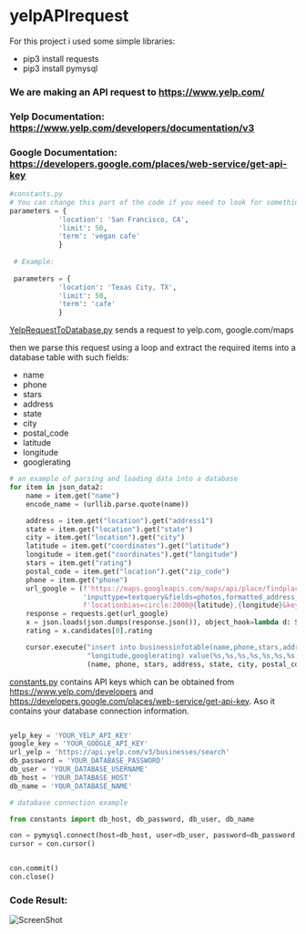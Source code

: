 # yelpAPIrequest
For this project i used some simple libraries:
  * pip3 install requests
  * pip3 install pymysql

### We are making an API request to https://www.yelp.com/ 
### Yelp Documentation: https://www.yelp.com/developers/documentation/v3
### Google Documentation: https://developers.google.com/places/web-service/get-api-key


```python
#constants.py
# You can change this part of the code if you need to look for something else.
parameters = {
            'location': 'San Francisco, CA',
            'limit': 50,
            'term': 'vegan cafe'
            }
            
 # Example:
 
 parameters = {
            'location': 'Texas City, TX',
            'limit': 50,
            'term': 'cafe'
            }
```

[YelpRequestToDatabase.py](https://github.com/Avraam305/yelpapi/blob/main/YelpRequestToDatabase.py) sends a request to yelp.com, google.com/maps

then we parse this request using a loop and extract the required items into a database table with such fields:
 * name
 * phone
 * stars
 * address 
 * state 
 * city 
 * postal_code
 * latitude 
 * longitude
 * googlerating
  

``` python
# an example of parsing and loading data into a database
for item in json_data2:
    name = item.get("name")
    encode_name = (urllib.parse.quote(name))

    address = item.get("location").get("address1")
    state = item.get("location").get("state")
    city = item.get("location").get("city")
    latitude = item.get("coordinates").get("latitude")
    longitude = item.get("coordinates").get("longitude")
    stars = item.get("rating")
    postal_code = item.get("location").get("zip_code")
    phone = item.get("phone")
    url_google = (f'https://maps.googleapis.com/maps/api/place/findplacefromtext/json?input={encode_name}&'
                  'inputtype=textquery&fields=photos,formatted_address,name,opening_hours,rating&'
                  f'locationbias=circle:2000@{latitude},{longitude}&key={google_key}')
    response = requests.get(url_google)
    x = json.loads(json.dumps(response.json()), object_hook=lambda d: SimpleNamespace(**d))
    rating = x.candidates[0].rating

    cursor.execute("insert into businessinfotable(name,phone,stars,address,state,city,postal_code,latitude,"
                   "longitude,googlerating) value(%s,%s,%s,%s,%s,%s,%s,%s,%s,%s)",
                   (name, phone, stars, address, state, city, postal_code, latitude, longitude, rating))
```

[constants.py](https://github.com/Avraam305/yelpapi/blob/main/constants.py) contains API keys which can be obtained from https://www.yelp.com/developers
and https://developers.google.com/places/web-service/get-api-key. Aso it contains your database connection information.



``` python

yelp_key = 'YOUR_YELP_API_KEY'
google_key = 'YOUR_GOOGLE_API_KEY'
url_yelp = 'https://api.yelp.com/v3/businesses/search'
db_password = 'YOUR_DATABASE_PASSWORD'
db_user = 'YOUR_DATABASE_USERNAME'
db_host = 'YOUR_DATABASE_HOST'
db_name = 'YOUR_DATABASE_NAME'

```


``` python
# database connection example

from constants import db_host, db_password, db_user, db_name

con = pymysql.connect(host=db_host, user=db_user, password=db_password, db=db_name)
cursor = con.cursor()


con.commit()
con.close()

```
### Code Result:
![ScreenShot](https://i.ibb.co/10ckwN4/photo-2021-01-27-15-14-28.jpg)
